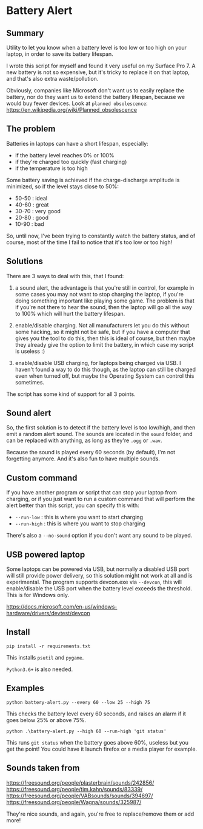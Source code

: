 Battery Alert
=============

Summary
-------
Utility to let you know when a battery level is too low or too high on your laptop,
in order to save its battery lifespan.

I wrote this script for myself and found it very useful on my Surface Pro 7.
A new battery is not so expensive, but it's tricky to replace it on that laptop, and that's also extra waste/pollution.

Obviously, companies like Microsoft don't want us to easily replace the battery,
nor do they want us to extend the battery lifespan, because we would buy fewer devices.
Look at `planned obsolescence`: https://en.wikipedia.org/wiki/Planned_obsolescence


The problem
-----------
Batteries in laptops can have a short lifespan, especially:
- if the battery level reaches 0% or 100%
- if they're charged too quickly (fast charging)
- if the temperature is too high

Some battery saving is achieved if the charge-discharge amplitude is minimized, so if the level stays close to 50%:
- 50-50 : ideal
- 40-60 : great
- 30-70 : very good
- 20-80 : good
- 10-90 : bad

So, until now, I've been trying to constantly watch the battery status, and of course, most of the time I fail
to notice that it's too low or too high!

Solutions
---------
There are 3 ways to deal with this, that I found:
1) a sound alert, the advantage is that you're still in control, for example in some cases you may not want to stop
charging the laptop, if you're doing something important like playing some game. The problem is that if you're not there
to hear the sound, then the laptop will go all the way to 100% which will hurt the battery lifespan.

2) enable/disable charging. Not all manufacturers let you do this without some hacking, so it might not be safe,
but if you have a computer that gives you the tool to do this, then this is ideal of course, but then maybe they already
give the option to limit the battery, in which case my script is useless :)

3) enable/disable USB charging, for laptops being charged via USB. I haven't found a way to do this though,
as the laptop can still be charged even when turned off, but maybe the Operating System can control this sometimes.

The script has some kind of support for all 3 points.


Sound alert
-----------
So, the first solution is to detect if the battery level is too low/high, and then emit a random alert sound.
The sounds are located in the `sound` folder, and can be replaced with anything, as long as they're `.ogg` or `.wav`.

Because the sound is played every 60 seconds (by default), I'm not forgetting anymore.
And it's also fun to have multiple sounds.


Custom command
--------------
If you have another program or script that can stop your laptop from charging, or if you just want to run a custom
command that will perform the alert better than this script, you can specify this with:
- `--run-low` : this is where you want to start charging
- `--run-high` : this is where you want to stop charging

There's also a `--no-sound` option if you don't want any sound to be played.


USB powered laptop
------------------
Some laptops can be powered via USB, but normally a disabled USB port will still provide power delivery,
so this solution might not work at all and is experimental.
The program supports devcon.exe via `--devcon`, this will enable/disable the USB port when the battery level exceeds
the threshold. This is for Windows only.

https://docs.microsoft.com/en-us/windows-hardware/drivers/devtest/devcon


Install
-------
```
pip install -r requirements.txt
```

This installs `psutil` and `pygame`.

`Python3.6+` is also needed.


Examples
--------
```
python battery-alert.py --every 60 --low 25 --high 75
```

This checks the battery level every 60 seconds, and raises an alarm if it goes below 25% or above 75%.

```
python .\battery-alert.py --high 60 --run-high 'git status'
```

This runs `git status` when the battery goes above 60%, useless but you get the point!
You could have it launch firefox or a media player for example.


Sounds taken from
-----------------
https://freesound.org/people/plasterbrain/sounds/242856/
https://freesound.org/people/tim.kahn/sounds/83339/
https://freesound.org/people/VABsounds/sounds/394697/
https://freesound.org/people/Wagna/sounds/325987/

They're nice sounds, and again, you're free to replace/remove them or add more!
